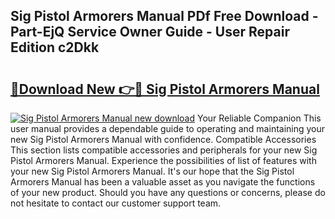 ## Sig Pistol Armorers Manual PDf Free Download - Part-EjQ Service Owner Guide - User Repair Edition c2Dkk

# <h2><a href="http://bc74539.oget.top/?id=Sig+Pistol+Armorers+Manual">🔗Download New 👉🔴 Sig Pistol Armorers Manual</a></h2>

[![Sig Pistol Armorers Manual new download](https://i.imgur.com/5g1atiW.png)](http://bc74539.oget.top/?id=Sig+Pistol+Armorers+Manual)
Your Reliable Companion This user manual provides a dependable guide to operating and maintaining your new Sig Pistol Armorers Manual with confidence. Compatible Accessories This section lists compatible accessories and peripherals for your new Sig Pistol Armorers Manual. Experience the possibilities of list of features with your new Sig Pistol Armorers Manual. It's our hope that the Sig Pistol Armorers Manual has been a valuable asset as you navigate the functions of your new product. Should you have any questions or concerns, please do not hesitate to contact our customer support team.

